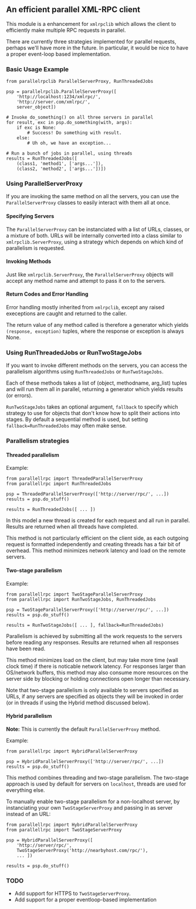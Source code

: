 ## An efficient parallel XML-RPC client

This module is a enhancement for `xmlrpclib` which allows the client to
efficiently make multiple RPC requests in parallel.

There are currently three strategies implemented for parallel requests,
perhaps we'll have more in the future. In particular, it would be nice
to have a proper event-loop based implementation.


### Basic Usage Example

    from parallelrpclib ParallelServerProxy, RunThreadedJobs

    psp = parallelrpclib.ParallelServerProxy([
        'http://localhost:1234/xmlrpc/',
        'http://server.com/xmlrpc/',
        server_object])

    # Invoke do_something() on all three servers in parallel
    for result, exc in psp.do_something(with, args):
        if exc is None:
            # Success! Do something with result.
        else:
            # Uh oh, we have an exception...

    # Run a bunch of jobs in parallel, using threads
    results = RunThreadedJobs([
        (class1, 'method1', ['args...']),
        (class2, 'method2', ['args...'])])


### Using ParallelServerProxy

If you are invoking the same method on all the servers, you can use the
`ParallelServerProxy` classes to easily interact with them all at once.

#### Specifying Servers

The `ParallelServerProxy` can be instanciated with a list of URLs,
classes, or a mixture of both. URLs will be internally converted into a
class similar to `xmlrpclib.ServerProxy`, using a strategy which depends
on which kind of parallelism is requested.

#### Invoking Methods

Just like `xmlrpclib.ServerProxy`, the `ParallelServerProxy` objects
will accept any method name and attempt to pass it on to the servers. 

#### Return Codes and Error Handling

Error handling mostly inherited from `xmlrpclib`, except any raised
execeptions are caught and returned to the caller.

The return value of any method called is therefore a generator which
yields `(response, exception)` tuples, where the response or exception
is always None.


### Using RunThreadedJobs or RunTwoStageJobs

If you want to invoke different methods on the servers, you can access
the parallelism algorithms using `RunThreadedJobs` or `RunTwoStageJobs`.

Each of these methods takes a list of (object, methodname, arg_list)
tuples and will run them all in parallel, returning a generator which
yields results (or errors).

`RunTwoStageJobs` takes an optional argument, `fallback` to specify
which strategy to use for objects that don't know how to split their
actions into stages. By default a sequential method is used, but
setting `fallback=RunThreadedJobs` may often make sense.


### Parallelism strategies

#### Threaded parallelism

Example:

    from parallellrpc import ThreadedParallelServerProxy
    from parallellrpc import RunThreadedJobs

    psp = ThreadedParallelServerProxy(['http://server/rpc/', ...])
    results = psp.do_stuff()

    results = RunThreadedJobs([ ... ])

In this model a new thread is created for each request and all run in
parallel. Results are returned when all threads have completed.

This method is not particularly efficient on the client side, as each
outgoing request is formatted independently and creating threads has a
fair bit of overhead. This method minimizes network latency and load on
the remote servers.


#### Two-stage parallelism

Example:

    from parallellrpc import TwoStageParallelServerProxy
    from parallellrpc import RunTwoStageJobs, RunThreadedJobs

    psp = TwoStageParallelServerProxy(['http://server/rpc/', ...])
    results = psp.do_stuff()

    results = RunTwoStageJobs([ ... ], fallback=RunThreadedJobs)

Parallelism is achieved by submitting all the work requests to the
servers before reading any responses. Results are returned when all
responses have been read.

This method minimizes load on the client, but may take more time (wall
clock time) if there is noticable network latency. For responses larger
than OS/network buffers, this method may also consume more resources on
the server side by blocking or holding connections open longer than
necessary.

Note that two-stage parallelism is only available to servers specified
as URLs, if any servers are specified as objects they will be invoked in
order (or in threads if using the Hybrid method discussed below).


#### Hybrid parallelism

**Note:** This is currently the default `ParallelServerProxy` method.

Example:

    from parallellrpc import HybridParallelServerProxy

    psp = HybridParallelServerProxy(['http://server/rpc/', ...])
    results = psp.do_stuff()

This method combines threading and two-stage parallelism. The two-stage
approach is used by default for servers on `localhost`, threads are used
for everything else.

To manually enable two-stage parallelism for a non-localhost server,
by instanciating your own `TwoStageServerProxy` and passing in as server
instead of an URL:

    from parallellrpc import HybridParallelServerProxy
    from parallellrpc import TwoStageServerProxy

    psp = HybridParallelServerProxy([
        'http://server/rpc/',
        TwoStageServerProxy('http://nearbyhost.com/rpc/'),
        ... ])

    results = psp.do_stuff()


### TODO

   * Add support for HTTPS to `TwoStageServerProxy`.
   * Add support for a proper eventloop-based implementation

